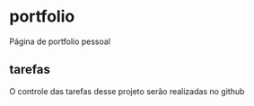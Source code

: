 # portfolio
Página de portfolio pessoal

## tarefas

O controle das tarefas desse projeto serão realizadas no github
